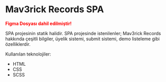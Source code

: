 # Mav3rick Records SPA 
 **<span style="color:red;">Figma Dosyası dahil edilmiştir!</span>**

SPA projesinin statik halidir. SPA projesinde istenilenler; Mav3rick Records hakkında çeşitli bilgiler, üyelik sistemi, submit sistemi, demo listeleme gibi özelliklerdir.

Kullanılan teknolojiler:
- HTML
- CSS
- SCSS
